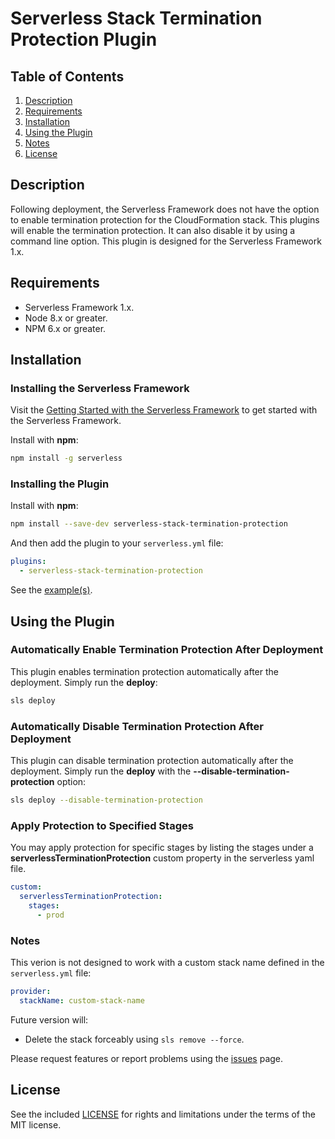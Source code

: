 # Serverless Stack Termination Protection Plugin

## Table of Contents

1. [Description](#description)
2. [Requirements](#requirements)
3. [Installation](#installation)
4. [Using the Plugin](#using-the-plugin)
5. [Notes](#notes)
6. [License](#license)

## Description

Following deployment, the Serverless Framework does not have the option to enable termination protection for the CloudFormation stack. This plugins will enable the termination protection. It can also disable it by using a command line option. This plugin is designed for the Serverless Framework 1.x.

## Requirements

- Serverless Framework 1.x.
- Node 8.x or greater.
- NPM 6.x or greater.

## Installation

### Installing the Serverless Framework

Visit the [Getting Started with the Serverless Framework](https://serverless.com/framework/docs/getting-started) to get started with the Serverless Framework.

Install with **npm**:

```sh
npm install -g serverless
```

### Installing the Plugin

Install with **npm**:

```sh
npm install --save-dev serverless-stack-termination-protection
```

And then add the plugin to your `serverless.yml` file:

```yaml
plugins:
  - serverless-stack-termination-protection
```

See the [example(s)](./examples).

## Using the Plugin

### Automatically Enable Termination Protection After Deployment

This plugin enables termination protection automatically after the deployment. Simply run the **deploy**:

```sh
sls deploy
```

### Automatically Disable Termination Protection After Deployment

This plugin can disable termination protection automatically after the deployment. Simply run the **deploy** with the **--disable-termination-protection** option:

```sh
sls deploy --disable-termination-protection
```

### Apply Protection to Specified Stages

You may apply protection for specific stages by listing the stages under a **serverlessTerminationProtection** custom property in the serverless yaml file.

```yaml
custom:
  serverlessTerminationProtection:
    stages:
      - prod
```

### Notes

This verion is not designed to work with a custom stack name defined in the `serverless.yml` file:

```yaml
provider:
  stackName: custom-stack-name
```

Future version will:

* Delete the stack forceably using `sls remove --force`.

Please request features or report problems using the [issues](https://github.com/miguel-a-calles-mba/serverless-stack-termination-protection/issues) page.

## License

See the included [LICENSE](LICENSE) for rights and limitations under the terms of the MIT license.
